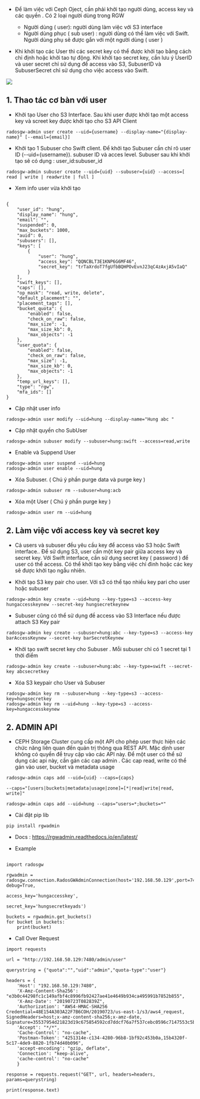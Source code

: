 

- Để làm việc với Ceph Oject,  cần phải khởi tạo người dùng, access key và các quyền . Có 2 loại người dùng trong RGW
    - Người dùng ( user): người dùng làm việc với S3 interface
    - Người dùng phục ( sub user)  : người dùng có thể làm việc với Swift. Người dùng phụ sẽ được gắn với một người dùng ( user ) 

- Khi khởi tạo các User thì các secret key có thể được khởi tạo bằng cách chỉ định hoặc khởi tao tự động. Khi khởi tạo secret key, cần lưu ý UserID và user secret chỉ sử dụng để access vào S3, SubuserID và SubuserSecret chỉ sử dụng cho việc access vào Swift.


![](http://docs.ceph.com/docs/master/_images/ditaa-b4d57ecd6d1bf334f8d70e716c0870738a375d5a.png)


## 1. Thao tác cơ bàn với user 

- Khởi tạo User cho S3 Interface. Sau khi user được khởi tạo một access key và screet key được khởi tạo cho S3 API Client
```
radosgw-admin user create --uid={username} --display-name="{display-name}" [--email={email}]
```



- Khởi tạo 1 Subuser cho Swift client. Để khởi tạo Subuser cần chỉ rõ user ID  (--uid={username}). subuser ID và acces level. Subuser sau khi khởi tạo sẽ có dụng : user_id:subuser_id
```
radosgw-admin subuser create --uid={uid} --subuser={uid} --access=[ read | write | readwrite | full ]
```

- Xem info user vừa khởi tạo 
```

{
    "user_id": "hung",
    "display_name": "hung",
    "email": "",
    "suspended": 0,
    "max_buckets": 1000,
    "auid": 0,
    "subusers": [],
    "keys": [
        {
            "user": "hung",
            "access_key": "QQNCBLT3E1KNP6G6MF46",
            "secret_key": "trTaXrdoT7fgUfbBQHPOvEvnJ23qC4zAxjA5vIaQ"
        }
    ],
    "swift_keys": [],
    "caps": [],
    "op_mask": "read, write, delete",
    "default_placement": "",
    "placement_tags": [],
    "bucket_quota": {
        "enabled": false,
        "check_on_raw": false,
        "max_size": -1,
        "max_size_kb": 0,
        "max_objects": -1
    },
    "user_quota": {
        "enabled": false,
        "check_on_raw": false,
        "max_size": -1,
        "max_size_kb": 0,
        "max_objects": -1
    },
    "temp_url_keys": [],
    "type": "rgw",
    "mfa_ids": []
}

```

- Cập nhật user info 
```
radosgw-admin user modify --uid=hung --display-name="Hung abc "

```


- Cập nhật quyền cho SubUser 
```
radosgw-admin subuser modify --subuser=hung:swift --access=read,write

```

- Enable và Suppend User 
```
radosgw-admin user suspend --uid=hung
radosgw-admin user enable --uid=hung

```

- Xóa Subuser. ( Chú ý phần purge data và purge key ) 
```
radosgw-admin subuser rm --subuser=hung:acb

```

- Xóa một User  ( Chú ý phần purge key  )
```
radosgw-admin user rm --uid=hung
```

## 2. Làm việc với access key và secret  key 




- Cả users và subuser đều yêu cầu key để access vào S3 hoặc Swift interface.. Để sử dụng S3, user cần một key pair giữa access key và secret key. Với Swift interface, cần sử dụng secret key ( password ) để user có thể access. Có thể khởi tạo key bằng việc chỉ đinh hoặc các key sẽ được khởi tạo ngẫu nhiên.


- Khởi tạo S3 key pair cho user. Với s3 có thể tạo nhiều key pari cho user hoặc subuser

```
radosgw-admin key create --uid=hung --key-type=s3 --access-key hungaccesskeynew --secret-key hungsecretkeynew

```

- Subuser cũng có thể sử dụng đề access vào S3 Interface nếu được attach S3 Key pair
```
radosgw-admin key create --subuser=hung:abc --key-type=s3 --access-key barAccessKeynew --secret-key barSecretKeynew
```


- Khởi tạo swift secret key cho Subuser . Mỗi subuser chỉ có 1 secret tại 1 thời điểm 
```
radosgw-admin key create --subuser=hung:abc --key-type=swift --secret-key abcsecretkey

```


- Xóa S3 keypair cho User và Subuser 
```
radosgw-admin key rm --subuser=hung --key-type=s3 --access-key=hungsecretkey
radosgw-admin key rm --uid=hung --key-type=s3 --access-key=hungaccesskeynew

```


## 2. ADMIN API 

- CEPH Storage Cluster cung cấp một API cho phép user thực hiện các chức năng liên quan đến quản trị thông qua REST API. Mặc dịnh user không có quyền để truy cập vào các API này. Để một user có thể sử  dụng các api này, cần gán các cap admin . Các cap read, write có thể gán vào user, bucket và metadata usage 
```
radosgw-admin caps add --uid={uid} --caps={caps}

--caps="[users|buckets|metadata|usage|zone]=[*|read|write|read, write]"

radosgw-admin caps add --uid=hung --caps="users=*;buckets=*"

```


- Cài đặt pip lib 
```
pip install rgwadmin
```


- Docs : https://rgwadmin.readthedocs.io/en/latest/


- Example 
```

import radosgw

rgwadmin = radosgw.connection.RadosGWAdminConnection(host='192.168.50.129',port=7480,is_secure=False, debug=True,
                                                     access_key='hungaccesskey',
                                                     secret_key='hungsecretkeyads')

buckets = rgwadmin.get_buckets()
for bucket in buckets:
    print(bucket)

```

- Call Over Request
```
import requests

url = "http://192.168.50.129:7480/admin/user"

querystring = {"quota":"","uid":"admin","quota-type":"user"}

headers = {
    'Host': "192.168.50.129:7480",
    'X-Amz-Content-Sha256': "e3b0c44298fc1c149afbf4c8996fb92427ae41e4649b934ca495991b7852b855",
    'X-Amz-Date': "20190723T082839Z",
    'Authorization': "AWS4-HMAC-SHA256 Credential=48E154A303A22F7B6COH/20190723/us-east-1/s3/aws4_request, SignedHeaders=host;x-amz-content-sha256;x-amz-date, Signature=35537954d21823d19c675854592cd7ddcf76a7f537cebc0596c7147553c5b50f",
    'Accept': "*/*",
    'Cache-Control': "no-cache",
    'Postman-Token': "4251314e-c134-4280-96b8-1bf92c453b0a,15b4320f-5c17-4de9-8820-1fb74d40b096",
    'accept-encoding': "gzip, deflate",
    'Connection': "keep-alive",
    'cache-control': "no-cache"
    }

response = requests.request("GET", url, headers=headers, params=querystring)

print(response.text)
```